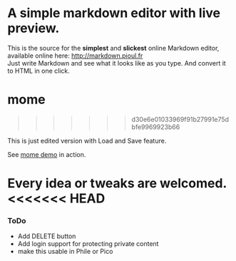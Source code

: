 A simple markdown editor with live preview.
=======
This is the source for the **simplest** and **slickest** online Markdown editor, available online here: http://markdown.pioul.fr  
Just write Markdown and see what it looks like as you type. And convert it to HTML in one click.

mome
====
>>>>>>> d30e6e01033969f91b27991e75dbfe9969923b66

This is just edited version with Load and Save feature.

See [mome demo](http://mome.fswitch.cz) in action.

Every idea or tweaks are welcomed.
<<<<<<< HEAD
=======

### ToDo
- Add DELETE button
- Add login support for protecting private content
- make this usable in Phile or Pico

